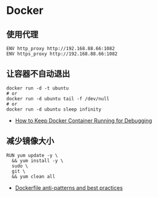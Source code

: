 # Docker

## 使用代理

```
ENV http_proxy http://192.168.88.66:1082
ENV https_proxy http://192.168.88.66:1082
```

## 让容器不自动退出

```
docker run -d -t ubuntu
# or
docker run -d ubuntu tail -f /dev/null
# or
docker run -d ubuntu sleep infinity
```

- [How to Keep Docker Container Running for Debugging](https://devopscube.com/keep-docker-container-running/)

## 减少镜像大小

```
RUN yum update -y \
  && yum install -y \
  sudo \
  git \
  && yum clean all
```

- [Dockerfile anti-patterns and best practices](https://beenje.github.io/blog/posts/dockerfile-anti-patterns-and-best-practices/)
